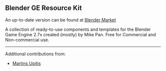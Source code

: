 ## Blender GE Resource Kit

An up-to-date version can be found at [Blender Market](http://cgcookiemarkets.com/blender/vendor/mikepan/)


A collection of ready-to-use components and templates for the Blender Game Engine 2.7x created (mostly) by Mike Pan. Free for Commercial and Non-commercial use.

---
Additional contributions from:
- [Martins Upitis](http://devlog-martinsh.blogspot.com)
